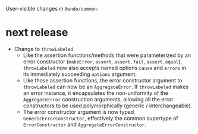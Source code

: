 User-visible changes in `@endo/common`:

# next release

- Change to `throwLabeled`
  - Like the assertion functions/methods that were parameterized by an error
    constructor (`makeError`, `assert`, `assert.fail`, `assert.equal`),
    `throwLabeled` now also accepts named options `cause` and `errors` in its
    immediately succeeding `options` argument.
  - Like those assertion functions, the error constructor argument to
    `throwLabeled` can now be an `AggregateError`.
    If `throwLabeled` makes an error instance, it encapsulates the
    non-uniformity of the `AggregateError` construction arguments, allowing
    all the error constructors to be used polymorphically
    (generic / interchangeable).
  - The error constructor argument is now typed `GenericErrorConstructor`,
    effectively the common supertype of `ErrorConstructor` and
    `AggregateErrorConstructor`.
